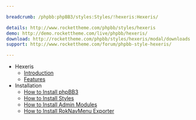 ```yaml
---

breadcrumb: /phpbb:phpBB3/styles:Styles/!hexeris:Hexeris/

details: http://www.rockettheme.com/phpbb/styles/hexeris
demo: http://demo.rockettheme.com/live/phpbb/hexeris/
download: http://rockettheme.com/phpbb/styles/hexeris/modal/downloads
support: http://www.rockettheme.com/forum/phpbb-style-hexeris/

---
```


* Hexeris
	* [Introduction](INDEX.md#introduction)
	* [Features](INDEX.md#features)
* Installation
	* [How to Install phpBB3](../../start/install.md)
	* [How to Install Styles](../../start/styles.md)
	* [How to Install Admin Modules](../../start/styles.md#installing-administrative-modules)
	* [How to Install RokNavMenu Exporter](../../modules/roknavmenu.md)
